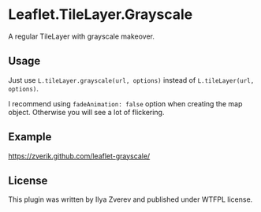 # Leaflet.TileLayer.Grayscale

A regular TileLayer with grayscale makeover.

## Usage

Just use `L.tileLayer.grayscale(url, options)` instead of `L.tileLayer(url, options)`.

I recommend using `fadeAnimation: false` option when creating the map object. Otherwise you
will see a lot of flickering.

## Example

https://zverik.github.com/leaflet-grayscale/

## License

This plugin was written by Ilya Zverev and published under WTFPL license.
